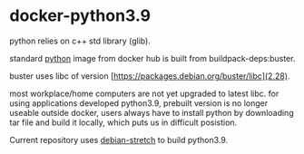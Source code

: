 # docker-python3.9


python relies on c++ std library (glib).

standard [python](https://github.com/docker-library/python/blob/df24861e935b54ed6f28c0fb3e4646fc7dbc85c2/3.9/buster/Dockerfile) image from docker hub is built from buildpack-deps:buster.

buster uses libc of version [https://packages.debian.org/buster/libc](2.28).

most workplace/home computers are not yet upgraded to latest libc. for using applications developed python3.9, prebuilt version is no longer useable outside docker, users always have to install python by downloading tar file and build it locally, which puts us in difficult posistion.


Current repository uses [debian-stretch](https://packages.debian.org/stretch/libc6) to build python3.9.
